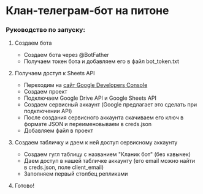 # Клан-телеграм-бот на питоне

### Руководство по запуску:

1. Создаем бота
    *  Создаем бота через @BotFather
    *  Получаем токен бота и добавляем его в файл bot_token.txt

2. Получаем доступ к Sheets API
    *  Переходим на [сайт Google Developers Console](https://console.developers.google.com/)
    *  Создаем проект
    *  Подключаем Google Drive API и Google Sheets API
    *  Создаем сервисный аккаунт (Google предлагает это сделать при подключении API)
    *  После создания сервисного аккаунта скачиваем его ключ в формате JSON и переименовываем в creds.json
    *  Добавляем файл в проект

3. Создаем табличку и даем к ней доступ сервисному аккаунту
    *  Создаем гугл таблицу с названием "Кланик бот" (без кавычек)
    *  Даем доступ в нашей табличке аккаунту (его email можно найти в creds.json, поле client_email)
    *  Заполняем первый столбец репликами

4. Готово!

